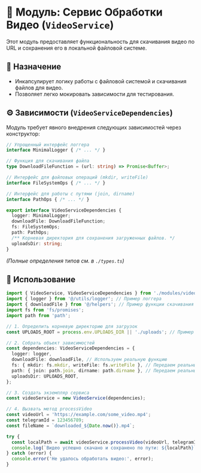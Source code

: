 # 📁 Модуль: Сервис Обработки Видео (`VideoService`)

Этот модуль предоставляет функциональность для скачивания видео по URL и сохранения его в локальной файловой системе.

## 📜 Назначение

- Инкапсулирует логику работы с файловой системой и скачивания файлов для видео.
- Позволяет легко мокировать зависимости для тестирования.

## ⚙️ Зависимости (`VideoServiceDependencies`)

Модуль требует явного внедрения следующих зависимостей через конструктор:

```typescript
// Упрощенный интерфейс логгера
interface MinimalLogger { /* ... */ }

// Функция для скачивания файла
type DownloadFileFunction = (url: string) => Promise<Buffer>;

// Интерфейс для файловых операций (mkdir, writeFile)
interface FileSystemOps { /* ... */ }

// Интерфейс для работы с путями (join, dirname)
interface PathOps { /* ... */ }

export interface VideoServiceDependencies {
  logger: MinimalLogger;
  downloadFile: DownloadFileFunction;
  fs: FileSystemOps;
  path: PathOps;
  /** Корневая директория для сохранения загруженных файлов. */
  uploadsDir: string;
}
```

*(Полные определения типов см. в `./types.ts`)*

## 🚀 Использование

```typescript
import { VideoService, VideoServiceDependencies } from './modules/videoService';
import { logger } from '@/utils/logger'; // Пример логгера
import { downloadFile } from '@/helpers'; // Пример функции скачивания
import fs from 'fs/promises';
import path from 'path';

// 1. Определить корневую директорию для загрузок
const UPLOADS_ROOT = process.env.UPLOADS_DIR || './uploads'; // Пример

// 2. Собрать объект зависимостей
const dependencies: VideoServiceDependencies = {
  logger: logger,
  downloadFile: downloadFile, // Используем реальную функцию
  fs: { mkdir: fs.mkdir, writeFile: fs.writeFile }, // Передаем реальные fs операции
  path: { join: path.join, dirname: path.dirname }, // Передаем реальные path операции
  uploadsDir: UPLOADS_ROOT,
};

// 3. Создать экземпляр сервиса
const videoService = new VideoService(dependencies);

// 4. Вызвать метод processVideo
const videoUrl = 'https://example.com/some_video.mp4';
const telegramId = 123456789;
const fileName = `downloaded_${Date.now()}.mp4`;

try {
  const localPath = await videoService.processVideo(videoUrl, telegramId, fileName);
  console.log(`Видео успешно скачано и сохранено по пути: ${localPath}`);
} catch (error) {
  console.error('Не удалось обработать видео:', error);
}
``` 